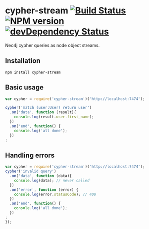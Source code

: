# cypher-stream [![Build Status](https://travis-ci.org/brian-gates/cypher-stream.png?branch=master)](https://travis-ci.org/brian-gates/cypher-stream) [![NPM version](https://badge.fury.io/js/cypher-stream.png)](http://badge.fury.io/js/cypher-stream) [![devDependency Status](https://david-dm.org/brian-gates/cypher-stream.png?theme=shields.io)](https://david-dm.org/brian-gates/cypher-stream.png#info=devDependencies)

Neo4j cypher queries as node object streams.

## Installation
```
npm install cypher-stream
```

## Basic usage

``` js
var cypher = require('cypher-stream')('http://localhost:7474');

cypher('match (user:User) return user')
  .on('data', function (result){
    console.log(result.user.first_name);
  })
  .on('end', function() {
    console.log('all done');
  })
;
```

## Handling errors
``` js
var cypher = require('cypher-stream')('http://localhost:7474');
cypher('invalid query')
  .on('data', function (data){
    console.log(data); // never called
  })
  .on('error', function (error) {
    console.log(error.statusCode); // 400
  })
  .on('end', function() {
    console.log('all done');
  })
;
});

```